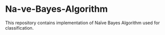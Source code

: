 # Na-ve-Bayes-Algorithm
This repository contains implementation of Naïve Bayes Algorithm used for classification.
